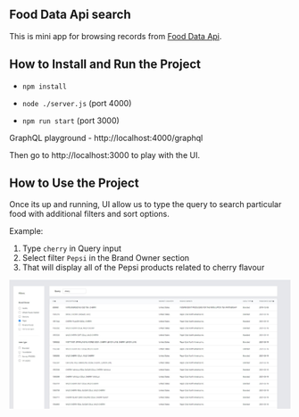 ## Food Data Api search
This is mini app for browsing records from [Food Data Api](https://app.swaggerhub.com/apis/fdcnal/food-data_central_api/1.0.0#/FDC/postFoodsSearch).

## How to Install and Run the Project

- `npm install`

- `node ./server.js` (port 4000)

- `npm run start` (port 3000)

GraphQL playground - http://localhost:4000/graphql

Then go to http://localhost:3000 to play with the UI.

## How to Use the Project

Once its up and running, UI allow us to type the query to search particular food with additional filters and sort options.

Example:

1. Type `cherry` in Query input
2. Select filter `Pepsi` in the Brand Owner section
3. That will display all of the Pepsi products related to cherry flavour

![your-pic-caption-name](./assets/demo-screenshot.jpg)

